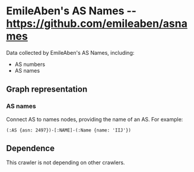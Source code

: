 # EmileAben's AS Names -- https://github.com/emileaben/asnames

Data collected by EmileAben's AS Names, including:

- AS numbers
- AS names

## Graph representation

### AS names

Connect AS to names nodes, providing the name of an AS.
For example:

```Cypher
(:AS {asn: 2497})-[:NAME]-(:Name {name: 'IIJ'})
```

## Dependence

This crawler is not depending on other crawlers.
